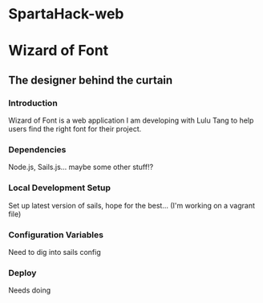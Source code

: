 SpartaHack-web
==============

# Wizard of Font
## The designer behind the curtain

### Introduction

Wizard of Font is a web application I am developing with Lulu Tang to help users find the right font for their project.

### Dependencies

Node.js, Sails.js... maybe some other stuff!?

### Local Development Setup

Set up latest version of sails, hope for the best... (I'm working on a vagrant file)

### Configuration Variables

Need to dig into sails config

### Deploy

Needs doing
